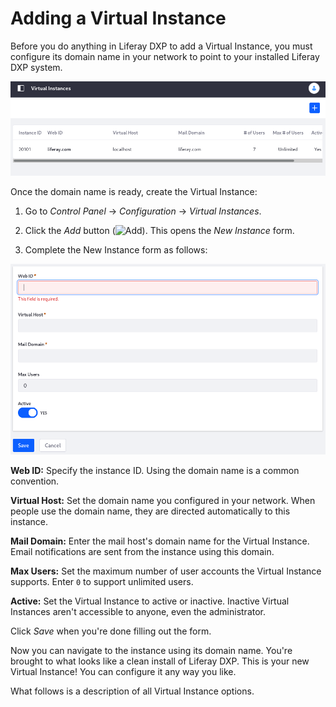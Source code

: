 # Adding a Virtual Instance

Before you do anything in Liferay DXP to add a Virtual Instance, you must configure its domain name in your network to point to your installed Liferay DXP system. 

![There's one Virtual Instance by default.](./adding-a-virtual-instance/images/01.png)

Once the domain name is ready, create the Virtual Instance:

1. Go to *Control Panel* &rarr; *Configuration* &rarr; *Virtual Instances*. 

1. Click the *Add* button (![Add](../../../images/icon-add.png)). This opens the *New Instance* form. 

1. Complete the New Instance form as follows:

![Fill out the Add Virtual Instance form.](./adding-a-virtual-instance/images/02.png)

**Web ID:** Specify the instance ID. Using the domain name is a common convention.

**Virtual Host:** Set the domain name you configured in your network. When people use the domain name, they are directed automatically to this instance. 

**Mail Domain:** Enter the mail host's domain name for the Virtual Instance. Email notifications are sent from the instance using this domain. 

**Max Users:** Set the maximum number of user accounts the Virtual Instance supports. Enter `0` to support unlimited users. 

**Active:** Set the Virtual Instance to active or inactive. Inactive Virtual Instances aren't accessible to anyone, even the administrator. 

Click *Save* when you're done filling out the form. 

Now you can navigate to the instance using its domain name. You're brought to what looks like a clean install of Liferay DXP. This is your new Virtual Instance! You can configure it any way you like. 

What follows is a description of all Virtual Instance options.